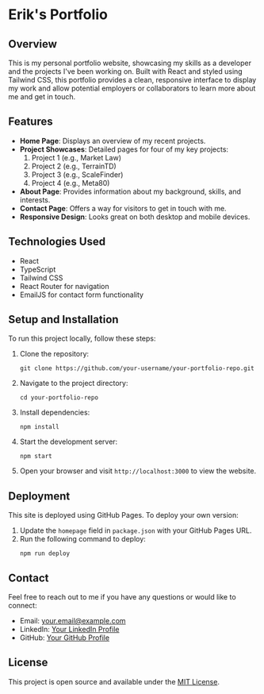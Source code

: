 # Erik's Portfolio

## Overview

This is my personal portfolio website, showcasing my skills as a developer and the projects I've been working on. Built with React and styled using Tailwind CSS, this portfolio provides a clean, responsive interface to display my work and allow potential employers or collaborators to learn more about me and get in touch.

## Features

- **Home Page**: Displays an overview of my recent projects.
- **Project Showcases**: Detailed pages for four of my key projects:
  1. Project 1 (e.g., Market Law)
  2. Project 2 (e.g., TerrainTD)
  3. Project 3 (e.g., ScaleFinder)
  4. Project 4 (e.g., Meta80)
- **About Page**: Provides information about my background, skills, and interests.
- **Contact Page**: Offers a way for visitors to get in touch with me.
- **Responsive Design**: Looks great on both desktop and mobile devices.

## Technologies Used

- React
- TypeScript
- Tailwind CSS
- React Router for navigation
- EmailJS for contact form functionality

## Setup and Installation

To run this project locally, follow these steps:

1. Clone the repository:
   ```
   git clone https://github.com/your-username/your-portfolio-repo.git
   ```

2. Navigate to the project directory:
   ```
   cd your-portfolio-repo
   ```

3. Install dependencies:
   ```
   npm install
   ```

4. Start the development server:
   ```
   npm start
   ```

5. Open your browser and visit `http://localhost:3000` to view the website.

## Deployment

This site is deployed using GitHub Pages. To deploy your own version:

1. Update the `homepage` field in `package.json` with your GitHub Pages URL.
2. Run the following command to deploy:
   ```
   npm run deploy
   ```

## Contact

Feel free to reach out to me if you have any questions or would like to connect:

- Email: [your.email@example.com](mailto:your.email@example.com)
- LinkedIn: [Your LinkedIn Profile](https://www.linkedin.com/in/your-profile/)
- GitHub: [Your GitHub Profile](https://github.com/your-username)

## License

This project is open source and available under the [MIT License](LICENSE).